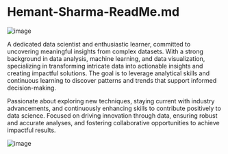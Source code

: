 # Hemant-Sharma-ReadMe.md

![image](https://github.com/user-attachments/assets/72f141d2-e086-4685-86dc-47efa3c38249)

A dedicated data scientist and enthusiastic learner, committed to uncovering meaningful insights from complex datasets. With a strong background in data analysis, machine learning, and data visualization, specializing in transforming intricate data into actionable insights and creating impactful solutions. The goal is to leverage analytical skills and continuous learning to discover patterns and trends that support informed decision-making. 

Passionate about exploring new techniques, staying current with industry advancements, and continuously enhancing skills to contribute positively to data science. Focused on driving innovation through data, ensuring robust and accurate analyses, and fostering collaborative opportunities to achieve impactful results.

![image](https://github.com/user-attachments/assets/45941aab-11df-40cb-9f25-a1dfcf433b30)
